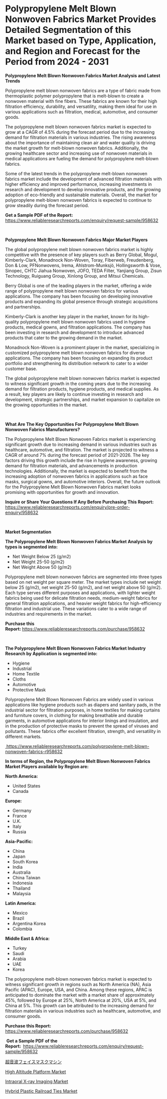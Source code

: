 <p><h1>Polypropylene Melt Blown Nonwoven Fabrics Market Provides Detailed Segmentation of this Market based on Type, Application, and Region and Forecast for the Period from 2024 - 2031</h1></p><p><strong>Polypropylene Melt Blown Nonwoven Fabrics Market Analysis and Latest Trends</strong></p>
<p><p>Polypropylene melt blown nonwoven fabrics are a type of fabric made from thermoplastic polymer polypropylene that is melt-blown to create a nonwoven material with fine fibers. These fabrics are known for their high filtration efficiency, durability, and versatility, making them ideal for use in various applications such as filtration, medical, automotive, and consumer goods.</p><p>The polypropylene melt blown nonwoven fabrics market is expected to grow at a CAGR of 4.5% during the forecast period due to the increasing demand for filtration materials in various industries. The rising awareness about the importance of maintaining clean air and water quality is driving the market growth for melt-blown nonwoven fabrics. Additionally, the growing healthcare sector and increasing use of nonwoven materials in medical applications are fueling the demand for polypropylene melt-blown fabrics.</p><p>Some of the latest trends in the polypropylene melt-blown nonwoven fabrics market include the development of advanced filtration materials with higher efficiency and improved performance, increasing investments in research and development to develop innovative products, and the growing adoption of eco-friendly and sustainable materials. Overall, the market for polypropylene melt-blown nonwoven fabrics is expected to continue to grow steadily during the forecast period.</p></p>
<p><strong>Get a Sample PDF of the Report:&nbsp;</strong> <a href="https://www.reliableresearchreports.com/enquiry/request-sample/958632">https://www.reliableresearchreports.com/enquiry/request-sample/958632</a></p>
<p>&nbsp;</p>
<p><strong>Polypropylene Melt Blown Nonwoven Fabrics Major Market Players</strong></p>
<p><p>The global polypropylene melt blown nonwoven fabrics market is highly competitive with the presence of key players such as Berry Global, Mogul, Kimberly-Clark, Monadnock Non-Woven, Toray, Fiberweb, Freudenberg, Don & Low, PFNonwovens, Irema, Ahlstrom-Munksjö, Hollingsworth & Vose, Sinopec, CHTC Jiahua Nonwoven, JOFO, TEDA Filter, Yanjiang Group, Zisun Technology, Ruiguang Group, Xinlong Group, and Mitsui Chemicals.</p><p>Berry Global is one of the leading players in the market, offering a wide range of polypropylene melt blown nonwoven fabrics for various applications. The company has been focusing on developing innovative products and expanding its global presence through strategic acquisitions and partnerships.</p><p>Kimberly-Clark is another key player in the market, known for its high-quality polypropylene melt blown nonwoven fabrics used in hygiene products, medical gowns, and filtration applications. The company has been investing in research and development to introduce advanced products that cater to the growing demand in the market.</p><p>Monadnock Non-Woven is a prominent player in the market, specializing in customized polypropylene melt blown nonwoven fabrics for diverse applications. The company has been focusing on expanding its product portfolio and strengthening its distribution network to cater to a wider customer base.</p><p>The global polypropylene melt blown nonwoven fabrics market is expected to witness significant growth in the coming years due to the increasing demand for filtration products, hygiene products, and medical supplies. As a result, key players are likely to continue investing in research and development, strategic partnerships, and market expansion to capitalize on the growing opportunities in the market.</p></p>
<p>&nbsp;</p>
<p><strong>What Are The Key Opportunities For Polypropylene Melt Blown Nonwoven Fabrics Manufacturers?</strong></p>
<p><p>The Polypropylene Melt Blown Nonwoven Fabrics market is experiencing significant growth due to increasing demand in various industries such as healthcare, automotive, and filtration. The market is projected to witness a CAGR of around 7% during the forecast period of 2021-2026. The key factors driving this growth include the rise in hygiene awareness, growing demand for filtration materials, and advancements in production technologies. Additionally, the market is expected to benefit from the increasing adoption of nonwoven fabrics in applications such as face masks, surgical gowns, and automotive interiors. Overall, the future outlook for the Polypropylene Melt Blown Nonwoven Fabrics market looks promising with opportunities for growth and innovation.</p></p>
<p><strong>Inquire or Share Your Questions If Any Before Purchasing This Report:</strong> <a href="https://www.reliableresearchreports.com/enquiry/pre-order-enquiry/958632">https://www.reliableresearchreports.com/enquiry/pre-order-enquiry/958632</a></p>
<p>&nbsp;</p>
<p><strong>Market Segmentation</strong></p>
<p><strong>The Polypropylene Melt Blown Nonwoven Fabrics Market Analysis by types is segmented into:</strong></p>
<p><ul><li>Net Weight Below 25 (g/m2)</li><li>Net Weight 25-50 (g/m2)</li><li>Net Weight Above 50 (g/m2)</li></ul></p>
<p><p>Polypropylene melt blown nonwoven fabrics are segmented into three types based on net weight per square meter. The market types include net weight below 25 (g/m2), net weight 25-50 (g/m2), and net weight above 50 (g/m2). Each type serves different purposes and applications, with lighter weight fabrics being used for delicate filtration needs, medium-weight fabrics for general filtration applications, and heavier weight fabrics for high-efficiency filtration and industrial use. These variations cater to a wide range of industries and requirements in the market.</p></p>
<p><strong>Purchase this Report:&nbsp;</strong><a href="https://www.reliableresearchreports.com/purchase/958632">https://www.reliableresearchreports.com/purchase/958632</a></p>
<p>&nbsp;</p>
<p><strong>The Polypropylene Melt Blown Nonwoven Fabrics Market Industry Research by Application is segmented into:</strong></p>
<p><ul><li>Hygiene</li><li>Industrial</li><li>Home Textile</li><li>Cloths</li><li>Automotive</li><li>Protective Mask</li></ul></p>
<p><p>Polypropylene Melt Blown Nonwoven Fabrics are widely used in various applications like hygiene products such as diapers and sanitary pads, in the industrial sector for filtration purposes, in home textiles for making curtains and furniture covers, in clothing for making breathable and durable garments, in automotive applications for interior linings and insulation, and in the production of protective masks to prevent the spread of viruses and pollutants. These fabrics offer excellent filtration, strength, and versatility in different markets.</p></p>
<p><a href="https://www.reliableresearchreports.com/polypropylene-melt-blown-nonwoven-fabrics-r958632">&nbsp;https://www.reliableresearchreports.com/polypropylene-melt-blown-nonwoven-fabrics-r958632</a></p>
<p><strong>In terms of Region, the Polypropylene Melt Blown Nonwoven Fabrics Market Players available by Region are:</strong></p>
<p>
    <p> <strong> North America: </strong>
        <ul>
            <li>United States</li>
            <li>Canada</li>
        </ul>
        </p> 
    <p> <strong> Europe: </strong>
        <ul>
            <li>Germany</li>
            <li>France</li>
            <li>U.K.</li>
            <li>Italy</li>
            <li>Russia</li>
        </ul>
        </p> 
    <p> <strong> Asia-Pacific: </strong>
        <ul>
            <li>China</li>
            <li>Japan</li>
            <li>South Korea</li>
            <li>India</li>
            <li>Australia</li>
            <li>China Taiwan</li>
            <li>Indonesia</li>
            <li>Thailand</li>
            <li>Malaysia</li>
        </ul>
        </p> 
    <p> <strong> Latin America: </strong>
        <ul>
            <li>Mexico</li>
            <li>Brazil</li>
            <li>Argentina Korea</li>
            <li>Colombia</li>
        </ul>
        </p> 
    <p> <strong> Middle East & Africa: </strong>
        <ul>
            <li>Turkey</li>
            <li>Saudi</li>
            <li>Arabia</li>
            <li>UAE</li>
            <li>Korea</li>
        </ul>
    </p>
    </p>
<p><p>The polypropylene melt-blown nonwoven fabrics market is expected to witness significant growth in regions such as North America (NA), Asia Pacific (APAC), Europe, USA, and China. Among these regions, APAC is anticipated to dominate the market with a market share of approximately 45%, followed by Europe at 25%, North America at 20%, USA at 5%, and China at 5%. This growth can be attributed to the increasing demand for filtration materials in various industries such as healthcare, automotive, and consumer goods.</p></p>
<p><strong>Purchase this Report: </strong><a href="https://www.reliableresearchreports.com/purchase/958632">https://www.reliableresearchreports.com/purchase/958632</a></p>
<p>&nbsp;<strong>Get a Sample PDF of the Report:&nbsp;&nbsp;</strong><a href="https://www.reliableresearchreports.com/enquiry/request-sample/958632">https://www.reliableresearchreports.com/enquiry/request-sample/958632</a></p>
<p><strong></strong></p>
<p><p><a href="https://github.com/mohamedbakry57/Market-Research-Report-List-6/blob/main/922587087380.md">超音波フェイスマスクマシン</a></p><p><a href="https://issuu.com/reportprime-2/docs/high-altitude-platform-market-size-_e2b263e887157d">High Altitude Platform Market</a></p><p><a href="https://issuu.com/reportprime-2/docs/intraoral-x-ray-imaging-market-size_779234dd7888b9">Intraoral X-ray Imaging Market</a></p><p><a href="https://github.com/arionmp/Market-Research-Report-List-5/blob/main/hybrid-plastic-railroad-ties-market.md">Hybrid Plastic Railroad Ties Market</a></p></p>